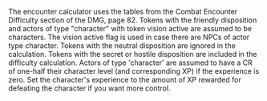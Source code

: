 The encounter calculator uses the tables from the Combat Encounter Difficulty section of the DMG, page 82.
Tokens with the friendly disposition and actors of type "character" with token vision active are assumed to be characters. The vision active flag is used in case there are NPCs of actor type character.
Tokens with the neutral disposition are ignored in the calculation.
Tokens with the secret or hostile disposition are included in the difficulty calculation. 
Actors of type 'character' are assumed to have a CR of one-half their character level (and corresponding XP) if the experience is zero. Set the character's experience to the amount of XP rewarded for defeating the character if you want more control.
